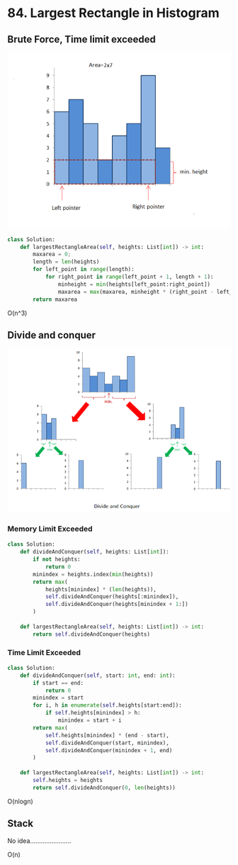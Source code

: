 # 84. Largest Rectangle in Histogram

## Brute Force, Time limit exceeded

![](../../.gitbook/assets/image%20%2810%29%20%281%29.png)

```python
class Solution:
    def largestRectangleArea(self, heights: List[int]) -> int:
        maxarea = 0;
        length = len(heights)
        for left_point in range(length):
            for right_point in range(left_point + 1, length + 1):
                minheight = min(heights[left_point:right_point])
                maxarea = max(maxarea, minheight * (right_point - left_point))
        return maxarea
```

O\(n^3\)

## Divide and conquer

![](../../.gitbook/assets/image%20%2812%29.png)

### Memory Limit Exceeded

```python
class Solution:
    def divideAndConquer(self, heights: List[int]):
        if not heights:
            return 0
        minindex = heights.index(min(heights))
        return max(
            heights[minindex] * (len(heights)),
            self.divideAndConquer(heights[:minindex]),
            self.divideAndConquer(heights[minindex + 1:])
        )
        
    def largestRectangleArea(self, heights: List[int]) -> int:
        return self.divideAndConquer(heights)
```

### Time Limit Exceeded

```python
class Solution:
    def divideAndConquer(self, start: int, end: int):
        if start == end:
            return 0
        minindex = start
        for i, h in enumerate(self.heights[start:end]):
            if self.heights[minindex] > h:
                minindex = start + i
        return max(
            self.heights[minindex] * (end - start),
            self.divideAndConquer(start, minindex),
            self.divideAndConquer(minindex + 1, end)
        )
        
    def largestRectangleArea(self, heights: List[int]) -> int:
        self.heights = heights
        return self.divideAndConquer(0, len(heights))
```

O\(nlogn\)

## Stack

No idea.......................

O\(n\)


